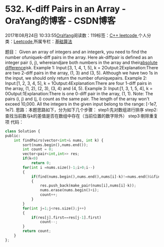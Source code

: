 
# 532. K-diff Pairs in an Array - OraYang的博客 - CSDN博客

2017年08月24日 10:33:55[OraYang](https://me.csdn.net/u010665216)阅读数：119标签：[C++																](https://so.csdn.net/so/search/s.do?q=C++&t=blog)[leetcode																](https://so.csdn.net/so/search/s.do?q=leetcode&t=blog)[
							](https://so.csdn.net/so/search/s.do?q=C++&t=blog)个人分类：[Leetcode																](https://blog.csdn.net/u010665216/article/category/7026962)
所属专栏：[基础算法](https://blog.csdn.net/column/details/16604.html)



题目：
Given an array of integers and an integerk, you need to find the number ofuniquek-diff pairs in the array. Here ak-diffpair is defined as an
 integer pair (i, j), whereiandjare both numbers in the array and their[absolute
 difference](https://en.wikipedia.org/wiki/Absolute_difference)isk.
Example 1:
Input:[3, 1, 4, 1, 5], k = 2Output:2Explanation:There are two 2-diff pairs in the array, (1, 3) and (3, 5).
Although we have two 1s in the input, we should only return the number ofuniquepairs.
Example 2:
Input:[1, 2, 3, 4, 5], k = 1Output:4Explanation:There are four 1-diff pairs in the array, (1, 2), (2, 3), (3, 4) and (4, 5).
Example 3:
Input:[1, 3, 1, 5, 4], k = 0Output:1Explanation:There is one 0-diff pair in the array, (1, 1).
Note:
The pairs (i, j) and (j, i) count as the same pair.
The length of the array won't exceed 10,000.
All the integers in the given input belong to the range: [-1e7, 1e7].
思路：本题思路如下，分为如下几个步骤：
step1:先对数组进行排序
step2:查找当前数与k的差值是否在数组中存在（当前位置的数字除外）
step3:剔除重复项
代码：

```python
class Solution {
public:
    int findPairs(vector<int>& nums, int k) {
        sort(nums.begin(),nums.end());
        int count = 0;
        vector<pair<int,int>> res;
        if(k<0)
            return 0;
        for(int i =nums.size()-1;i>0;i--)
        {
            if(find(nums.begin(),nums.end(),nums[i]-k)!=nums.end()&&find(nums.begin(),nums.end(),nums[i]-k)!=nums.begin()+i)
            {
                res.push_back(make_pair(nums[i],nums[i]-k));
                nums.erase(nums.begin()+i);
                count++;
            }
        }
        for(int j=1;j<res.size();j++)
        {
            if(res[j].first==res[j-1].first)
                count--;
        }
        return count; 
    }
};
```


